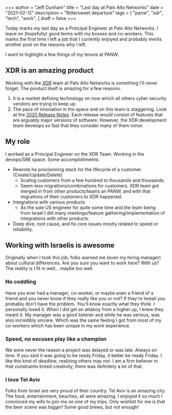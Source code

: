 +++
author = "Jeff Dunham"
title = "Last day at Palo Alto Networks"
date = "2021-02-12"
description = "Bittersweet departure"
tags = [
    "panw",
    "xdr",
    "tech",
    "work",
]
draft = false
+++

Today marks my last day as a Principal Engineer at Palo Alto Networks.  I leave on (hopefully) good terms with my bosses and co-workers.  This marks the first time I left a job that I currently enjoyed and probably merits another post on the reasons why I left.

I want to highlight a few things of my tenure at PANW.

## XDR is an amazing product

Working with the [XDR](https://www.paloaltonetworks.com/cortex/cortex-xdr) team at Palo Alto Networks is something I'll never forget.  The product itself is amazing for a few reasons.

1. It is a market defining technology on now which all others cyber security vendors are trying to keep up.
2. The pace of innovation in the space and on this team is staggering.  Look at the [2020 Release Notes](https://docs.paloaltonetworks.com/cortex/cortex-xdr/cortex-xdr-release-notes/release-information/features-introduced/features-introduced-in-2020.html).  Each release would consist of features that are arguably major versions of software.  However, the XDR development team develops so fast that they consider many of them minor.

## My role

I worked as a Principal Engineer on the XDR Team.  Working in the devops/SRE space.  Some accomplishments:
* Rewrote he provisioning stack for the lifecycle of a customer. (Create/Update/Delete)
  * Scaling customers from a few hundred to thousands and thousands.
  * Seem-less migrations/combinations for customers.  XDR team got merged in from other products/teams an PANW, and with that migrations of their customers to XDR happened.
* Integrations with various products 
  * As the sole US engineer for quite some time and the team being from Israel I did many meetings/feature gathering/implementation of integrations with other products.
* Deep dive, root cause, and fix core issues mostly related to speed or reliability.

## Working with Israelis is awesome

Originally when I took this job, folks warned me (even my hiring manager) about cultural differences.  Are you sure you want to work here?  With us?  The reality is I fit in well... maybe too well. 

### No coddling

Have you ever had a manager, co-worker, or maybe even a friend of a friend and you never know if they really like you or not?  If they're Isreali you probably don't have the problem.  You'll know exactly what they think.  I personally loved it.  When I did get an attaboy from a higher up, I knew they meant it.  My manager was a good listener and while he was serious, was also incredibly sincere.  Which was the same feeling I got from most of my co-workers which has been unique in my work experience.

### Speed, no excuses play like a champion

We were never the reason a project was delayed or was late.  Always on time.  If you said it was going to be ready Friday, it better be ready Friday.  I like this kind of deadline, realizing others may not.  I am a firm believer in that constraints breed creativity, there was definitely a lot of that.

### I love Tel Aviv

Folks from Israel are very proud of their country.  Tel Aviv is an amazing city.  The food, entertainment, beaches, all were amazing.  I enjoyed it so much I convinced my wife to join me on one of my trips.  Only wishlist for me is that the beer scene was bigger!  Some good brews, but not enough!